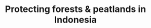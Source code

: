 ---
title: 'Protecting forests & peatlands in Indonesia'
slug: 'protecting-forest'
thumbnail: '/assets/images/gallery/'
published: true
categories: [gallery]
content: 'Explore the relationship between company concessions, peatlands, fire hotspots, and deforestation alerts in Indonesia.'
href: 'http://www.greenpeace.org/seasia/id/Global/seasia/Indonesia/Code/Forest-Map/en/'
href_target: '_blank'
href_text: 'Launch App'
href_class: 'btn green medium mobile-friendly'
source: 'Greenpeace'
filters: 'asia, commodities, palm-oil, mining, fires, maps'
---